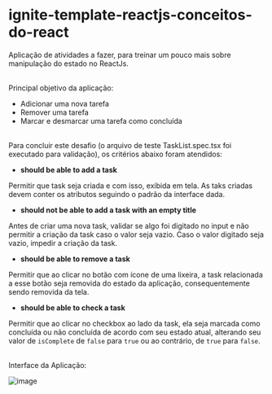 # ignite-template-reactjs-conceitos-do-react

Aplicação de atividades a fazer, para treinar um pouco mais sobre manipulação do estado no ReactJs.
<br><br>

Principal objetivo da aplicação: 

- Adicionar uma nova tarefa
- Remover uma tarefa
- Marcar e desmarcar uma tarefa como concluída

<br>
Para concluir este desafio (o arquivo de teste TaskList.spec.tsx foi executado para validação), os critérios abaixo foram atendidos:

- **should be able to add a task**

Permitir que task seja criada e com isso, exibida em tela. As taks criadas devem conter os atributos seguindo o padrão da interface dada.

- **should not be able to add a task with an empty title**

Antes de criar uma nova task, validar se algo foi digitado no input e não permitir a criação da task caso o valor seja vazio.
Caso o valor digitado seja vazio, impedir a criação da task.

- **should be able to remove a task**

Permitir que ao clicar no botão com ícone de uma lixeira, a task relacionada a esse botão seja removida do estado da aplicação, consequentemente sendo removida da tela.

- **should be able to check a task**

Permitir que ao clicar no checkbox ao lado da task, ela seja marcada como concluída ou não concluída de acordo com seu estado atual, alterando seu valor de `isComplete` de `false` para `true` ou ao contrário, de `true` para `false`.

<br>
Interface da Aplicação:

![image](https://user-images.githubusercontent.com/83955839/231263198-39f3e464-9403-4f71-ae08-12c5cc352921.png)
